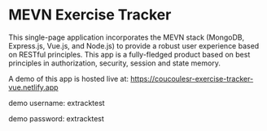 # MEVN Exercise Tracker
This single-page application incorporates the MEVN stack (MongoDB, Express.js, Vue.js, and Node.js) to provide a robust user experience based on RESTful principles. This app is a fully-fledged product based on best principles in authorization, security, session and state memory.

A demo of this app is hosted live at: https://coucoulesr-exercise-tracker-vue.netlify.app

demo username: extracktest

demo password: extracktest

